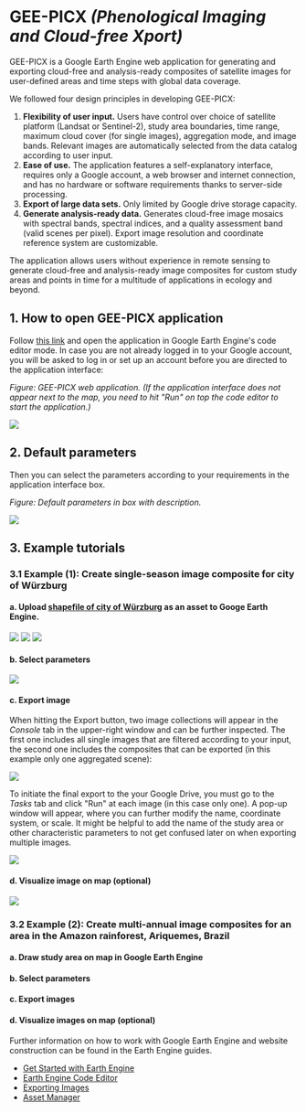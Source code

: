 # GEE-PICX *(**P**henological **I**maging and **C**loud-free **X**port)*

GEE-PICX is a Google Earth Engine web application for generating and exporting cloud-free and analysis-ready composites of satellite images for user-defined areas and time steps with global data coverage. 

We followed four design principles in developing GEE-PICX:
1. **Flexibility of user input.** Users have control over choice of satellite platform (Landsat or Sentinel-2), study area boundaries, time range, maximum cloud cover (for single images), aggregation mode, and image bands. Relevant images are automatically selected from the data catalog according to user input.
2. **Ease of use.** The application features a self-explanatory interface, requires only a Google account, a web browser and internet connection, and has no hardware or software requirements thanks to server-side processing.
3. **Export of large data sets.** Only limited by Google drive storage capacity.
4. **Generate analysis-ready data.** Generates cloud-free image mosaics with spectral bands, spectral indices, and a quality assessment band (valid scenes per pixel). Export image resolution and coordinate reference system are customizable.

The application allows users without experience in remote sensing to generate cloud-free and analysis-ready image composites for custom study areas and points in time for a multitude of applications in ecology and beyond.

 
## 1. How to open GEE-PICX application 

Follow [this link](https://code.earthengine.google.com/ccfd3131bf258087a4027d2c4539c1e5) and open the application in Google Earth Engine's code editor mode. In case you are not already logged in to your Google account, you will be asked to log in or set up an account before you are directed to the application interface:

*Figure: GEE-PICX web application. (If the application interface does not appear next to the map, you need to hit "Run" on top the code editor to start the application.)*

<img src="https://github.com/Luisa-del/GEE-PICX/blob/main/img/1_open_app.PNG">

## 2. Default parameters

Then you can select the parameters according to your requirements in the application interface box. 

*Figure: Default parameters in box with description.*

<img src="https://github.com/Luisa-del/GEE-PICX/blob/main/img/default_interface5.png">

## 3. Example tutorials 

### 3.1 Example (1): Create single-season image composite for city of Würzburg

#### a. Upload [shapefile of city of Würzburg](https://opendata.wuerzburg.de/explore/dataset/altstadt/export/) as an asset to Googe Earth Engine.
<img src="https://github.com/Luisa-del/GEE-PICX/blob/main/img/import_asset.png"> 
<img src="https://github.com/Luisa-del/GEE-PICX/blob/main/img/copy_path.png">
<img src="https://github.com/Luisa-del/GEE-PICX/blob/main/img/insert_path.png">

#### b. Select parameters
<img src="https://github.com/Luisa-del/GEE-PICX/blob/main/img/....png">

#### c. Export image

When hitting the Export button, two image collections will appear in the *Console* tab in the upper-right window and can be further inspected. The first one includes all single images that are filtered according to your input, the second one includes the composites that can be exported (in this example only one aggregated scene):

<img src="https://github.com/Luisa-del/GEE-PICX/blob/main/img/3_choose_parameters.PNG">

To initiate the final export to the your Google Drive, you must go to the *Tasks* tab and click "Run" at each image (in this case only one). A pop-up window will appear, where you can further modify the name, coordinate system, or scale. It might be helpful to add the name of the study area or other characteristic parameters to not get confused later on when exporting multiple images. 


<img src="https://github.com/Luisa-del/GEE-PICX/blob/main/img/4_export.PNG">



#### d. Visualize image on map (optional)

<img src="https://github.com/Luisa-del/GEE-PICX/blob/main/img/5_visualization.PNG">




### 3.2 Example (2): Create multi-annual image composites for an area in the Amazon rainforest, Ariquemes, Brazil

#### a. Draw study area on map in Google Earth Engine

#### b. Select parameters

#### c. Export images

#### d. Visualize images on map (optional)






Further information on how to work with Google Earth Engine and website construction can be found in the Earth Engine guides.
* [Get Started with Earth Engine](https://developers.google.com/earth-engine/guides/getstarted)
* [Earth Engine Code Editor](https://developers.google.com/earth-engine/guides/playground)
* [Exporting Images](https://developers.google.com/earth-engine/guides/exporting_images)
* [Asset Manager](https://developers.google.com/earth-engine/guides/asset_manager)
